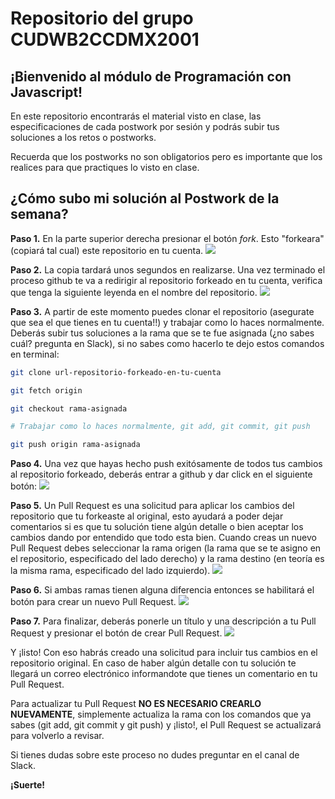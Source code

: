 # Repositorio del grupo CUDWB2CCDMX2001

## ¡Bienvenido al módulo de Programación con Javascript!

En este repositorio encontrarás el material visto en clase, las especificaciones de cada postwork por sesión y podrás subir tus soluciones a los retos o postworks.

Recuerda que los postworks no son obligatorios pero es importante que los realices para que practiques lo visto en clase.

## ¿Cómo subo mi solución al Postwork de la semana?

**Paso 1.** En la parte superior derecha presionar el botón _fork_. Esto "forkeara" (copiará tal cual) este repositorio en tu cuenta.
![](https://i.imgur.com/vRKOJ40.png)

**Paso 2.** La copia tardará unos segundos en realizarse. Una vez terminado el proceso github te va a redirigir al repositorio forkeado en tu cuenta, verifica que tenga la siguiente leyenda en el nombre del repositorio.
![](https://i.imgur.com/QvK4MM3.png)

**Paso 3.** A partir de este momento puedes clonar el repositorio (asegurate que sea el que tienes en tu cuenta!!) y trabajar como lo haces normalmente. Deberás subir tus soluciones a la rama que se te fue asignada (¿no sabes cuál? pregunta en Slack), si no sabes como hacerlo te dejo estos comandos en terminal:

```bash
git clone url-repositorio-forkeado-en-tu-cuenta

git fetch origin

git checkout rama-asignada

# Trabajar como lo haces normalmente, git add, git commit, git push

git push origin rama-asignada
```

**Paso 4.** Una vez que hayas hecho push exitósamente de todos tus cambios al repositorio forkeado, deberás entrar a github y dar click en el siguiente botón:
![](https://i.imgur.com/aekDbrV.png)

**Paso 5.** Un Pull Request es una solicitud para aplicar los cambios del repositorio que tu forkeaste al original, esto ayudará a poder dejar comentarios si es que tu solución tiene algún detalle o bien aceptar los cambios dando por entendido que todo esta bien. Cuando creas un nuevo Pull Request debes seleccionar la rama origen (la rama que se te asigno en el repositorio, especificado del lado derecho) y la rama destino (en teoría es la misma rama, especificado del lado izquierdo).
![](https://i.imgur.com/bSSwApy.png)

**Paso 6.** Si ambas ramas tienen alguna diferencia entonces se habilitará el botón para crear un nuevo Pull Request.
![](https://i.imgur.com/cOrto5q.png)

**Paso 7.** Para finalizar, deberás ponerle un título y una descripción a tu Pull Request y presionar el botón de crear Pull Request.
![](https://i.imgur.com/3oTT8HO.png)

Y ¡listo! Con eso habrás creado una solicitud para incluir tus cambios en el repositorio original. En caso de haber algún detalle con tu solución te llegará un correo electrónico informandote que tienes un comentario en tu Pull Request.

Para actualizar tu Pull Request **NO ES NECESARIO CREARLO NUEVAMENTE**, simplemente actualiza la rama con los comandos que ya sabes (git add, git commit y git push) y ¡listo!, el Pull Request se actualizará para volverlo a revisar.

Si tienes dudas sobre este proceso no dudes preguntar en el canal de Slack.

**¡Suerte!**
